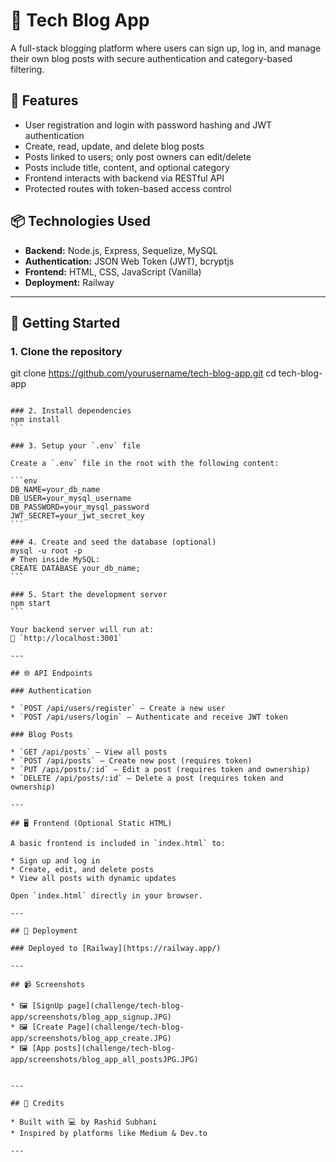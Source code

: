 # 📝 Tech Blog App

A full-stack blogging platform where users can sign up, log in, and manage their own blog posts with secure authentication and category-based filtering.

## 🚀 Features

- User registration and login with password hashing and JWT authentication
- Create, read, update, and delete blog posts
- Posts linked to users; only post owners can edit/delete
- Posts include title, content, and optional category
- Frontend interacts with backend via RESTful API
- Protected routes with token-based access control

## 📦 Technologies Used

- **Backend:** Node.js, Express, Sequelize, MySQL
- **Authentication:** JSON Web Token (JWT), bcryptjs
- **Frontend:** HTML, CSS, JavaScript (Vanilla)
- **Deployment:** Railway

---

## 🏁 Getting Started

### 1. Clone the repository

git clone https://github.com/yourusername/tech-blog-app.git
cd tech-blog-app
````

### 2. Install dependencies
npm install
```

### 3. Setup your `.env` file

Create a `.env` file in the root with the following content:

```env
DB_NAME=your_db_name
DB_USER=your_mysql_username
DB_PASSWORD=your_mysql_password
JWT_SECRET=your_jwt_secret_key
```

### 4. Create and seed the database (optional)
mysql -u root -p
# Then inside MySQL:
CREATE DATABASE your_db_name;
```

### 5. Start the development server
npm start
```

Your backend server will run at:
📍 `http://localhost:3001`

---

## 🌐 API Endpoints

### Authentication

* `POST /api/users/register` – Create a new user
* `POST /api/users/login` – Authenticate and receive JWT token

### Blog Posts

* `GET /api/posts` – View all posts
* `POST /api/posts` – Create new post (requires token)
* `PUT /api/posts/:id` – Edit a post (requires token and ownership)
* `DELETE /api/posts/:id` – Delete a post (requires token and ownership)

---

## 🖥 Frontend (Optional Static HTML)

A basic frontend is included in `index.html` to:

* Sign up and log in
* Create, edit, and delete posts
* View all posts with dynamic updates

Open `index.html` directly in your browser.

---

## 🚀 Deployment

### Deployed to [Railway](https://railway.app/)

---

## 📹 Screenshots

* 🖼️ [SignUp page](challenge/tech-blog-app/screenshots/blog_app_signup.JPG)
* 🖼️ [Create Page](challenge/tech-blog-app/screenshots/blog_app_create.JPG)
* 🖼️ [App posts](challenge/tech-blog-app/screenshots/blog_app_all_postsJPG.JPG)


---

## 🙌 Credits

* Built with 💻 by Rashid Subhani
* Inspired by platforms like Medium & Dev.to

---

